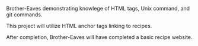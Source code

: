 Brother-Eaves demonstrating knowlege of HTML tags, Unix command, and git commands.

This project will utilize HTML anchor tags linking to recipes.

After completion, Brother-Eaves will have completed a basic recipe website.